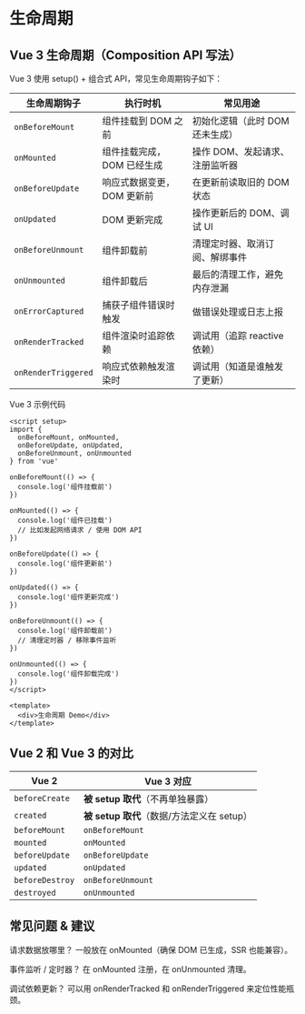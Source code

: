 # 生命周期

## Vue 3 生命周期（Composition API 写法）

Vue 3 使用 setup() + 组合式 API，常见生命周期钩子如下：

| 生命周期钩子              | 执行时机            | 常见用途                |
| ------------------- | --------------- | ------------------- |
| `onBeforeMount`     | 组件挂载到 DOM 之前    | 初始化逻辑（此时 DOM 还未生成）  |
| `onMounted`         | 组件挂载完成，DOM 已经生成 | 操作 DOM、发起请求、注册监听器   |
| `onBeforeUpdate`    | 响应式数据变更，DOM 更新前 | 在更新前读取旧的 DOM 状态     |
| `onUpdated`         | DOM 更新完成        | 操作更新后的 DOM、调试 UI    |
| `onBeforeUnmount`   | 组件卸载前           | 清理定时器、取消订阅、解绑事件     |
| `onUnmounted`       | 组件卸载后           | 最后的清理工作，避免内存泄漏      |
| `onErrorCaptured`   | 捕获子组件错误时触发      | 做错误处理或日志上报          |
| `onRenderTracked`   | 组件渲染时追踪依赖       | 调试用（追踪 reactive 依赖） |
| `onRenderTriggered` | 响应式依赖触发渲染时      | 调试用（知道是谁触发了更新）      |

Vue 3 示例代码

```vue
<script setup>
import { 
  onBeforeMount, onMounted, 
  onBeforeUpdate, onUpdated, 
  onBeforeUnmount, onUnmounted 
} from 'vue'

onBeforeMount(() => {
  console.log('组件挂载前')
})

onMounted(() => {
  console.log('组件已挂载')
  // 比如发起网络请求 / 使用 DOM API
})

onBeforeUpdate(() => {
  console.log('组件更新前')
})

onUpdated(() => {
  console.log('组件更新完成')
})

onBeforeUnmount(() => {
  console.log('组件卸载前')
  // 清理定时器 / 移除事件监听
})

onUnmounted(() => {
  console.log('组件卸载完成')
})
</script>

<template>
  <div>生命周期 Demo</div>
</template>
```

## Vue 2 和 Vue 3 的对比

| Vue 2           | Vue 3 对应                       |
| --------------- | ------------------------------ |
| `beforeCreate`  | **被 setup 取代**（不再单独暴露）         |
| `created`       | **被 setup 取代**（数据/方法定义在 setup） |
| `beforeMount`   | `onBeforeMount`                |
| `mounted`       | `onMounted`                    |
| `beforeUpdate`  | `onBeforeUpdate`               |
| `updated`       | `onUpdated`                    |
| `beforeDestroy` | `onBeforeUnmount`              |
| `destroyed`     | `onUnmounted`                  |

## 常见问题 & 建议

请求数据放哪里？
一般放在 onMounted（确保 DOM 已生成，SSR 也能兼容）。

事件监听 / 定时器？
在 onMounted 注册，在 onUnmounted 清理。

调试依赖更新？
可以用 onRenderTracked 和 onRenderTriggered 来定位性能瓶颈。
